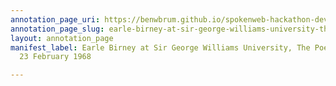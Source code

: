 ```yaml
---
annotation_page_uri: https://benwbrum.github.io/spokenweb-hackathon-development/annotations/earle-birney-at-sir-george-williams-university-the-poetry-series-23-february-1968-canvas-1-audience-.json
annotation_page_slug: earle-birney-at-sir-george-williams-university-the-poetry-series-23-february-1968-canvas-1-audience-
layout: annotation_page
manifest_label: Earle Birney at Sir George Williams University, The Poetry Series,
  23 February 1968

---
```

